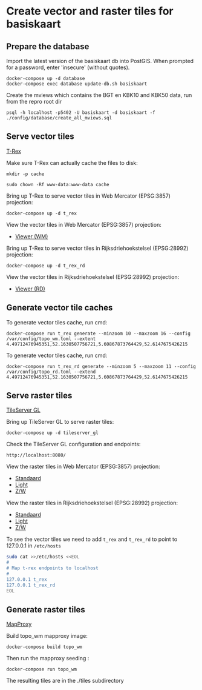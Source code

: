 # Create vector and raster tiles for basiskaart

## Prepare the database

Import the latest version of the basiskaart db into PostGIS.
When prompted for a password, enter 'insecure' (without quotes).

`docker-compose up -d database`  
`docker-compose exec database update-db.sh basiskaart`

Create the mviews which contains the BGT en KBK10 and KBK50 data, run from the repro root dir

``psql -h localhost -p5402 -U basiskaart -d basiskaart -f ./config/database/create_all_mviews.sql``

## Serve vector tiles

[T-Rex](https://t-rex.tileserver.ch/)

Make sure T-Rex can actually cache the files to disk:

`mkdir -p cache`

`sudo chown -Rf www-data:www-data cache`

Bring up T-Rex to serve vector tiles in Web Mercator (EPSG:3857) projection:

`docker-compose up -d t_rex`

View the vector tiles in Web Mercator (EPSG:3857) projection:

- [Viewer (WM)](http://localhost:6767/static/mapbox.html)

Bring up T-Rex to serve vector tiles in Rijksdriehoekstelsel (EPSG:28992) projection:

`docker-compose up -d t_rex_rd`

View the vector tiles in Rijksdriehoekstelsel (EPSG:28992) projection:

- [Viewer (RD)](http://localhost:6767/static/mapbox-rd.html)

## Generate vector tile caches

To generate vector tiles cache, run cmd:

`docker-compose run t_rex generate --minzoom 10 --maxzoom 16 --config /var/config/topo_wm.toml --extent 4.49712476945351,52.1630507756721,5.60867873764429,52.6147675426215`

To generate vector tiles cache, run cmd:

`docker-compose run t_rex_rd generate --minzoom 5 --maxzoom 11 --config /var/config/topo_rd.toml --extend 4.49712476945351,52.1630507756721,5.60867873764429,52.6147675426215`

## Serve raster tiles

[TileServer GL](https://tileserver.readthedocs.io/)

Bring up TileServer GL to serve raster tiles:

`docker-compose up -d tileserver_gl`

Check the TileServer GL configuration and endpoints:

`http://localhost:8080/`

View the raster tiles in Web Mercator (EPSG:3857) projection:

- [Standaard](http://localhost:8080/styles/topo_wm/?raster#12/52.37875/4.87371)
- [Light](http://localhost:8080/styles/topo_wm_light/?raster#12/52.37875/4.87371)
- [Z/W](http://localhost:8080/styles/topo_wm_zw/?raster#12/52.37875/4.87371)

View the raster tiles in Rijksdriehoekstelsel (EPSG:28992) projection:

- [Standaard](http://localhost:8080/styles/topo_rd/?raster#6/10.97152/-11.25000)
- [Light](http://localhost:8080/styles/topo_rd_light/?raster#6/10.97152/-11.25000)
- [Z/W](http://localhost:8080/styles/topo_rd_zw/?raster#6/10.97152/-11.25000)

To see the vector tiles we need to add `t_rex` and `t_rex_rd` to point to 127.0.0.1  in `/etc/hosts`

```bash
sudo cat >>/etc/hosts <<EOL
#
# Map t-rex endpoints to localhost
#
127.0.0.1 t_rex
127.0.0.1 t_rex_rd
EOL
```

## Generate raster tiles

[MapProxy](https://mapproxy.org/)

Build topo_wm mapproxy image:

`docker-compose build topo_wm`

Then run the mapproxy seeding :

`docker-compose run topo_wm`

The resulting tiles are in the ./tiles subdirectory

